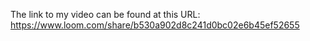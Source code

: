 The link to my video can be found at this URL: https://www.loom.com/share/b530a902d8c241d0bc02e6b45ef52655